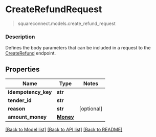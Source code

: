 # CreateRefundRequest
> squareconnect.models.create_refund_request

### Description

Defines the body parameters that can be included in a request to the [CreateRefund](#endpoint-createrefund) endpoint.

## Properties
Name | Type | Notes
------------ | ------------- | -------------
**idempotency_key** | **str** | 
**tender_id** | **str** | 
**reason** | **str** | [optional] 
**amount_money** | [**Money**](Money.md) | 

[[Back to Model list]](../README.md#documentation-for-models) [[Back to API list]](../README.md#documentation-for-api-endpoints) [[Back to README]](../README.md)


